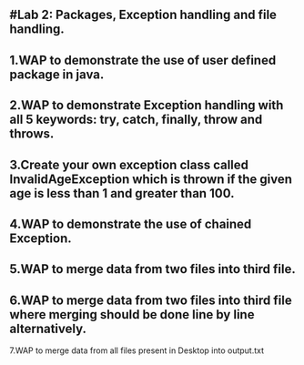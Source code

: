 #Lab 2: Packages, Exception handling and file handling.
---
1.WAP to demonstrate the use of user defined package in java.
---
2.WAP to demonstrate Exception handling with all 5 keywords: try, catch, finally, throw and throws.
---
3.Create your own exception class called InvalidAgeException which is thrown if the given age is less than 1 and greater than 100.
---
4.WAP to demonstrate the use of chained Exception.
---
5.WAP to merge data from two files into third file.
---
6.WAP to merge data from two files into third file where merging should be done line by line alternatively.
---
7.WAP to merge data from all files present in Desktop into output.txt
